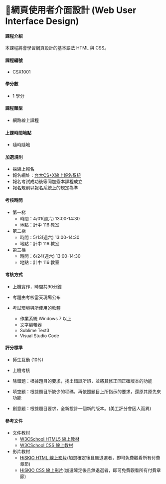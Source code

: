 # 網頁使用者介面設計 \(Web User Interface Design\)

#### 課程介紹

本課程將會學習網頁設計的基本語法 HTML 與 CSS。

#### 課程編號

* CSX1001

#### 學分數

* 1 學分

#### 課程類型

* 網路線上課程

#### 上課時間地點

* 隨時隨地

#### 加選規則

* 採線上報名
* 報名網址：[台大CS+X線上報名系統](https://csx.aca.ntu.edu.tw/course)
* 報名考試成功後等同加簽本課程成立 
* 報名規則以報名系統上的規定為準

#### 考核時間

* 第一梯
  * 時間：4/01\(週六\) 13:00-14:30 
  * 地點：計中 116 教室
* 第二梯
  * 時間：5/13\(週六\) 13:00-14:30 
  * 地點：計中 116 教室
* 第三梯
  * 時間：6/24\(週六\) 13:00-14:30 
  * 地點：計中 116 教室 

#### 考核方式

* 上機實作，時間共90分鐘

* 考題由考核當天現場公布

* 考試環境與所使用的軟體  
  * 作業系統 Windows 7 以上
  * 文字編輯器
  * Sublime Text3
  * Visual Studio Code
  

#### 評分標準

* 師生互動 (10%)

* 上機考核
* 除錯題：根據題目的要求，找出錯誤所誤，並將其修正回正確版本的功能
* 填空題：根據題目所缺少的程碼，再依照題目上所指示的要求，還原其原先來功能
* 創意題：根據題目要求，全新投計一個新的版本。(美工評分會因人而異)


#### 參考文件
* 文件教材
  * [W3CSchool HTML5 線上教材](http://www.w3schools.com/html/) 
  * [W3CSchool CSS 線上教材](http://www.w3schools.com/css/default.asp) 
* 影片教材
  * [HiSKIO HTML 線上影片](https://hiskio.com/course/48)\(加選確定後且無退選者，即可免費觀看所有付費章節\)
  * [HiSKIO CSS 線上影片](https://hiskio.com/course/40)\(加選確定後且無退選者，即可免費觀看所有付費章節\)
  





